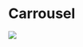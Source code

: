 # Carrousel


![](http://upload-images.jianshu.io/upload_images/1464492-cc332033af29e7e7.gif?imageMogr2/auto-orient/strip)
